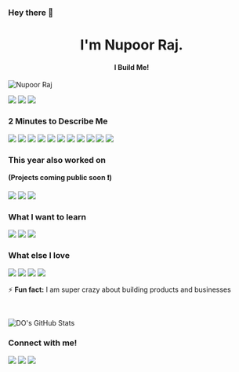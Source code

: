 ### Hey there 👋

<!--
**112002/112002** is a ✨ _special_ ✨ repository because its `README.md` (this file) appears on your GitHub profile.

Here are some ideas to get you started:

- 🔭 I’m currently working on ...
- 🌱 I’m currently learning ...
- 👯 I’m looking to collaborate on ...
- 🤔 I’m looking for help with ...
- 💬 Ask me about ...
- 📫 How to reach me: ...
- 😄 Pronouns: ...
- ⚡ Fun fact: ...
-->
<h1 align="center">I'm Nupoor Raj.</h1>
 <h4 align="center">I Build Me!</h3>
<p align="left"> <img src="https://komarev.com/ghpvc/?username=nupoorraj" alt="Nupoor Raj" /></p>

[<img src="https://img.shields.io/badge/linkedin-%230077B5.svg?&style=for-the-badge&logo=linkedin&logoColor=white" />](https://www.linkedin.com/in/nupoorraj/) [<img src = "https://img.shields.io/badge/twitter-%2320A1F1.svg?&style=for-the-badge&logo=twitter&logoColor=white">](https://twitter.com/dhairyaostwal/)
[<img src="https://img.shields.io/badge/medium-%23292929.svg?&style=for-the-badge&logo=medium&logoColor=white" />](https://medium.com/@dhairyaostwal)

### 2 Minutes to Describe Me 

<img src="https://img.shields.io/badge/-html-orange?style=for-the-badge"> <img src="https://img.shields.io/badge/-css-red?style=for-the-badge"> <img src="https://img.shields.io/badge/-javascript-blueviolet?style=for-the-badge"> <img src="https://img.shields.io/badge/-nodejs-lightgrey?style=for-the-badge"> <img src="https://img.shields.io/badge/-c++-green?style=for-the-badge"> <img src="https://img.shields.io/badge/-PYTHON-orange?style=for-the-badge"> <img src="https://img.shields.io/badge/-SQl-red?style=for-the-badge"> <img src="https://img.shields.io/badge/-POSTGRESQL-green?style=for-the-badge"> <img src="https://img.shields.io/badge/-Adobe--xd-yellow?style=for-the-badge"> <img src="https://img.shields.io/badge/-FIGMA-brightgreen?style=for-the-badge"> <img src="https://img.shields.io/badge/-bootstrap-blue?style=for-the-badge"> 

### This year also worked on

**(Projects coming public soon ❗️)**

<img src="https://img.shields.io/badge/-opencv-darkblue?style=for-the-badge"> <img src="https://img.shields.io/badge/-Algorithms-blue?style=for-the-badge"> <img src="https://img.shields.io/badge/-Data structures-blueviolet?style=for-the-badge">  


### What I want to learn

<img src="https://img.shields.io/badge/-REACT-ffae42?style=for-the-badge"> <img src="https://img.shields.io/badge/-blockchain-ffd800?style=for-the-badge"> <img src="https://img.shields.io/badge/-PYTHON--Scripting-e1ad01?style=for-the-badge">

### What else I love

<img src="https://img.shields.io/badge/-Business Development-7f1734?style=for-the-badge"> <img src="https://img.shields.io/badge/-Product Management-ff2400?style=for-the-badge"> <img src="https://img.shields.io/badge/-Market Research-cf352e?style=for-the-badge"> <img src="https://img.shields.io/badge/-Entrepreneurship-de3163?style=for-the-badge"> 

⚡ **Fun fact:**  I am super crazy about building products and businesses

<br>

![DO's GitHub Stats](https://github-readme-stats.vercel.app/api?username=dhairyaostwal&theme=graywhite&show_icons=true)

### Connect with me!
[<img src="https://img.shields.io/badge/linkedin-%230077B5.svg?&style=for-the-badge&logo=linkedin&logoColor=white" />](https://www.linkedin.com/in/dhairyaostwal/) [<img src = "https://img.shields.io/badge/twitter-%2320A1F1.svg?&style=for-the-badge&logo=twitter&logoColor=white">](https://twitter.com/dhairyaostwal/)
[<img src="https://img.shields.io/badge/medium-%23292929.svg?&style=for-the-badge&logo=medium&logoColor=white" />](https://medium.com/@dhairyaostwal) 
